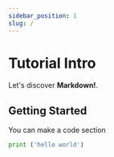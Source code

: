```yaml
---
sidebar_position: 1
slug: /
---
```


# Tutorial Intro

Let's discover **Markdown!**.

## Getting Started

You can make a code section

```python
print ('hello world')
```

